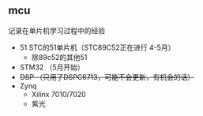 ## mcu

记录在单片机学习过程中的经验

- 51 STC的51单片机（STC89C52正在进行 4-5月）
  - 除89c52的其他51 
- STM32 （5月开始）
- ~~DSP （只用了DSPC6713，可能不会更新，有机会的话）~~
- Zynq
  - Xilinx 7010/7020
  - 紫光

